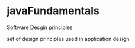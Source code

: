 # javaFundamentals
Software Desgin principles 

set of design principles used in application design
